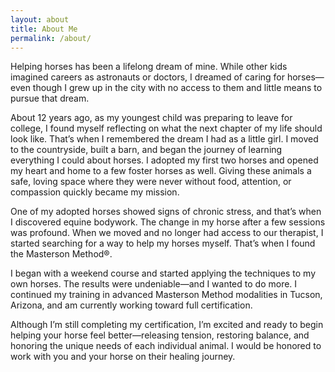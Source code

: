 ```yaml
---
layout: about
title: About Me
permalink: /about/
---
```


Helping horses has been a lifelong dream of mine. While other kids imagined careers as astronauts or doctors, I dreamed of caring for horses—even though I grew up in the city with no access to them and little means to pursue that dream.

About 12 years ago, as my youngest child was preparing to leave for college, I found myself reflecting on what the next chapter of my life should look like. That’s when I remembered the dream I had as a little girl. I moved to the countryside, built a barn, and began the journey of learning everything I could about horses. I adopted my first two horses and opened my heart and home to a few foster horses as well. Giving these animals a safe, loving space where they were never without food, attention, or compassion quickly became my mission.

One of my adopted horses showed signs of chronic stress, and that’s when I discovered equine bodywork. The change in my horse after a few sessions was profound. When we moved and no longer had access to our therapist, I started searching for a way to help my horses myself. That’s when I found the Masterson Method®.

I began with a weekend course and started applying the techniques to my own horses. The results were undeniable—and I wanted to do more. I continued my training in advanced Masterson Method modalities in Tucson, Arizona, and am currently working toward full certification.

Although I’m still completing my certification, I’m excited and ready to begin helping your horse feel better—releasing tension, restoring balance, and honoring the unique needs of each individual animal. I would be honored to work with you and your horse on their healing journey.
